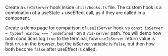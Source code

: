 Create a `useIsServer` hook inside `utils/hooks.ts` file. 
The custom hook is a combination of a useState + useEffect call, as if they are called in a component.

Create a demo page for comparison of `useIsServer` hook vs `const isServer = typeof window === 'undefined'` on a `/is-server` path. You will demo how both conditions log `true` to the terminal, how `useIsServer` return value is first `true` in the browser, but the isServer variable is `false`, but then how both become `false` after useEffect is called.
